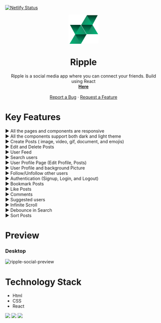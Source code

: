 [![Netlify Status](https://api.netlify.com/api/v1/badges/023c6b9c-78a7-49ec-a1db-69906288d429/deploy-status)](https://app.netlify.com/sites/ripple-social/deploys)

<p align="center">
  <a href="https://ripple-social.netlify.app/" target="_blank">
    <img src="https://raw.githubusercontent.com/sonishreyas/rippleUI/dev/components/media/images/ripple-logo.png" alt="Ripple UI logo" >
  </a>
</p>
<h1 align="center" color="green">Ripple</h3>
<p align="center">
 Ripple is a social media app where you can connect your friends. Build using React
  <br>
  <a href="https://ripple-social.netlify.app/"><strong>Here</strong></a>
 <br />
  <br />
    <a href="https://github.com/sonishreyas/ripple-social/issues/new?assignees=&labels=bug&template=01_BUG_REPORT.md&title=bug%3A+">Report a Bug</a>
    ·
    <a href="https://github.com/sonishreyas/ripple-social/issues/new?assignees=&labels=enhancement&template=02_FEATURE_REQUEST.md&title=feat%3A+">Request a Feature</a>
</div>
</p>

# Key Features

▶️ All the pages and components are responsive <br/>
▶️ All the components support both dark and light theme <br/>
▶️ Create Posts ( image, video, gif, document, and emojis) <br/>
▶️ Edit and Delete Posts <br/>
▶️ User Feed <br/>
▶️ Search users <br/>
▶️ User Profile Page (Edit Profile, Posts) <br/>
▶️ User Profile and background Picture <br/>
▶️ Follow/Unfollow other users <br/>
▶️ Authentication (Signup, Login, and Logout) <br/>
▶️ Bookmark Posts <br/>
▶️ Like Posts <br/>
▶️ Comments <br/>
▶️ Suggested users <br/>
▶️ Infinite Scroll <br/>
▶️ Debounce in Search <br/>
▶️ Sort Posts <br/>


# Preview

### Desktop

![ripple-social-preview](https://user-images.githubusercontent.com/46019734/172262483-d850e561-2ad1-4287-8db4-79a9cf9c9360.gif)


# Technology Stack

- Html
- CSS
- React

<img src = "https://img.shields.io/badge/-HTML5-E34F26?style=flat&logo=html5&logoColor=white">  <img src = "https://img.shields.io/badge/-CSS3-1572B6?style=flat&logo=css3&logoColor=white">  <img src="https://img.shields.io/badge/-React-1572B6?style=flat&logo=react">
